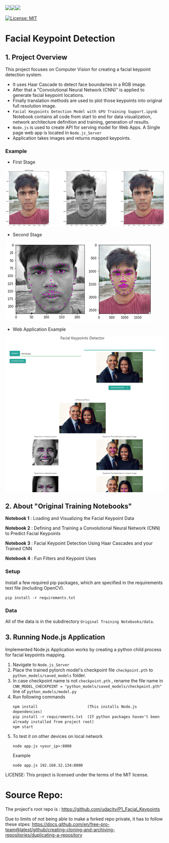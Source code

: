 <img src="https://img.shields.io/badge/python%20-%2314354C.svg?&style=for-the-badge&logo=python&logoColor=white"/><img src="https://img.shields.io/badge/PyTorch%20-%23EE4C2C.svg?&style=for-the-badge&logo=PyTorch&logoColor=white" /><img src="https://img.shields.io/badge/node.js%20-%2343853D.svg?&style=for-the-badge&logo=node.js&logoColor=white"/>

[![License: MIT](https://img.shields.io/badge/License-MIT-yellow.svg)](https://github.com/3ZadeSSG/Computer-Vision-Facial-Keypoints-Detection/blob/master/LICENSE)

# Facial Keypoint Detection

## 1. Project Overview

This project focuses on Computer Vision for creating a facial keypoint detection system. 
* It uses Haar Cascade to detect face boundaries in a RGB image.
* After that a "Convolutional Neural Network (CNN)" is applied to generate facial keypoint locations. 
* Finally translation methods are used to plot those keypoints into original full resolution image.
* `Facial Keypoints Detection Model with GPU Training Support.ipynb` Notebook contains all code from start to end for data visualization, network architecture definition and training, generation of results.
* `Node.js` is used to create API for serving model for Web Apps. A Single page web app is located in `Node.js_Server`
* Application takes images and returns mapped keypoints.

### Example

* First Stage

<img src="https://github.com/3ZadeSSG/Computer-Vision-Facial-Keypoints-Detection/blob/master/Original%20Training%20Notebooks/images/sample_plot.png">

* Second Stage

<img src="https://github.com/3ZadeSSG/Computer-Vision-Facial-Keypoints-Detection/blob/master/Original%20Training%20Notebooks/images/sample_plot_gray.png"><img src="https://github.com/3ZadeSSG/Computer-Vision-Facial-Keypoints-Detection/blob/master/Original%20Training%20Notebooks/images/sample_plot_rgb.png">

* Web Application Example
<img src="https://github.com/3ZadeSSG/Computer-Vision-Facial-Keypoints-Detection/blob/master/Node.js_Server/screenshots/screenshot1.png">


## 2. About "Original Training Notebooks"

__Notebook 1__ : Loading and Visualizing the Facial Keypoint Data

__Notebook 2__ : Defining and Training a Convolutional Neural Network (CNN) to Predict Facial Keypoints

__Notebook 3__ : Facial Keypoint Detection Using Haar Cascades and your Trained CNN

__Notebook 4__ : Fun Filters and Keypoint Uses


### Setup

Install a few required pip packages, which are specified in the requirements text file (including OpenCV).
```
pip install -r requirements.txt
```


### Data

All of the data is in the subdirectory `Original Training Notebooks/data`.


## 3. Running Node.js Application

  Implemented Node.js Application works by creating a python child process for facial keypoints mapping.
  
  1. Navigate to `Node.js_Server`
  2. Place the trained pytorch model's checkpoint file `checkpoint.pth` to `python_models/saved_models` folder.
  4. In case checkpoint name is not `checkpoint.pth` , rename the file name in `CNN_MODEL_CHECKPOINT = "python_models/saved_models/checkpoint.pth"` line of `python_models/model.py`
  5. Run following commands
     ```
     npm install                      (This installs Node.js dependencies)
     pip install -r requirements.txt  (If python packages haven't been already installed from project root)
     npm start
     ```
  6. To test it on other devices on local network
     ```
     node app.js <your_ip>:8000
     ```
     Example
     ```
     node app.js 192.168.32.134:8000
     ```
     
 LICENSE: This project is licensed under the terms of the MIT license.
 
 
 # Source Repo:
 
 The project's root repo is : https://github.com/udacity/P1_Facial_Keypoints
 
 Due to limits of not being able to make a forked repo private, it has to follow these stpes: https://docs.github.com/en/free-pro-team@latest/github/creating-cloning-and-archiving-repositories/duplicating-a-repository
 
 
 
 
 
     
